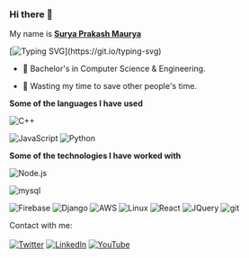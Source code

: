 ### Hi there 👋 
  My name is 
  <b>[Surya Prakash Maurya](https://suryaportfoliosite.netlify.app/)</b>

[![Typing SVG](https://readme-typing-svg.herokuapp.com?color=%23D88AFF&lines=I'm+a+Competitive+Programmer.;I'm+a+full+stack+Web+Developer.;I'm+a+Machine+Learning+Enthusiast.)](https://git.io/typing-svg)

- :muscle: Bachelor's in Computer Science & Engineering.
<!-- - :Water: Coffee lover, turning it into code. -->
- :dart: Wasting my time to save other people's time.

**Some of the languages I have used**

<!-- ![CSharp](https://img.shields.io/badge/-CSharp-000000?style=flat&logo=Csharp&logoColor=007ACC) -->
<!-- ![Rust](https://img.shields.io/badge/-Rust-000000?style=flat&logo=Rust) -->
![C++](https://img.shields.io/badge/-C++-000000?style=flat&logo=C%2B%2B&logoColor=00599C)
<!-- ![Java](https://img.shields.io/badge/-Java-000000?style=flat&logo=Java&logoColor=007396) -->
![JavaScript](https://img.shields.io/badge/-JavaScript-000000?style=flat&logo=javascript)
![Python](https://img.shields.io/badge/-Python-000000?style=flat&logo=python)
<!-- ![TypeScript](https://img.shields.io/badge/-TypeScript-000000?style=flat&logo=typescript&logoColor=007ACC)
![dart](https://img.shields.io/badge/-Dart-000000?style=flat&logo=dart)
![Kotlin](https://img.shields.io/badge/-Kotlin-000000?style=flat&logo=kotlin) -->

**Some of the technologies I have worked with**
<!--icons from Simple Icons-->
<!-- ![net](https://img.shields.io/badge/-.NET-000000?style=flat&logo=.net) -->
![Node.js](https://img.shields.io/badge/-Node.js-000000?style=flat&logo=node.js&logoColor=339933)
<!-- ![blazor](https://img.shields.io/badge/-Blazor-000000?style=flat&logo=Blazor&logoColor=F05032) -->
<!-- ![Asp.net](https://img.shields.io/badge/-ASP.NET-000000?style=flat&logo=webauthn) -->
![mysql](https://img.shields.io/badge/-MySQL-000000?style=flat&logo=mysql&logoColor=F05032)
<!-- ![mssql](https://img.shields.io/badge/-MsSQL-000000?style=flat&logo=microsoft-sql-server&logoColor=61DAFB) -->
<!-- ![Redis](https://img.shields.io/badge/-Redis-000000?style=flat&logo=redis&logoColor=DC382D) -->
<!-- ![MAUI](https://img.shields.io/badge/-MAUI-000000?style=flat&logo=xamarin&logoColor=61DAFB) -->
<!-- ![Unity](https://img.shields.io/badge/-Unity-000000?style=flat&logo=unity) -->
<!-- ![Unreal](https://img.shields.io/badge/-Unreal-000000?style=flat&logo=unreal-engine) -->
<!-- ![flutter](https://img.shields.io/badge/-Flutter-000000?style=flat&logo=flutter&logoColor=white&logoColor=0052CC) -->
![Firebase](https://img.shields.io/badge/-Firebase-000000?style=flat&logo=firebase&logoColor=61DAFB)
![Django](https://img.shields.io/badge/-Django-000000?style=flat&logo=microsoft-azure&logoColor=0769AD)
![AWS](https://img.shields.io/badge/-AWS-000000?style=flat&logo=amazon-aws&logoColor=F05032)
![Linux](https://img.shields.io/badge/-Linux-000000?style=flat&logo=linux&logoColor=FCC624)
![React](https://img.shields.io/badge/-React-000000?style=flat&logo=React&logoColor=61DAFB)
![JQuery](https://img.shields.io/badge/-JQuery-000000?style=flat&logo=svelte&logoColor=F05032)
![git](https://img.shields.io/badge/-Git-000000?style=flat&logo=git&logoColor=F05032)



Contact with me: <br>
<br>
[![Twitter](https://img.shields.io/badge/twitter-%231DA1F2.svg?&style=for-the-badge&logo=twitter&logoColor=white)](https://twitter.com/suryap_999_1) [![LinkedIn](https://img.shields.io/badge/linkedin-%230077B5.svg?&style=for-the-badge&logo=linkedin&logoColor=white)](https://linkedin.com/in/spm999) [![YouTube](https://img.shields.io/badge/youtube-%23FF0000.svg?&style=for-the-badge&logo=youtube&logoColor=white)](https://www.youtube.com/@dev_today99) 
